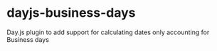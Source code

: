 # dayjs-business-days
Day.js plugin to add support for calculating dates only accounting for Business days
